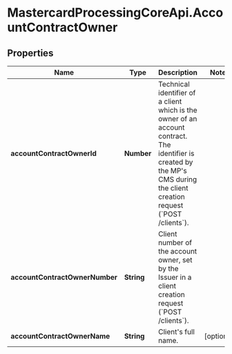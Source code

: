# MastercardProcessingCoreApi.AccountContractOwner

## Properties

Name | Type | Description | Notes
------------ | ------------- | ------------- | -------------
**accountContractOwnerId** | **Number** | Technical identifier of a client which is the owner of an account contract. The identifier is created by the MP&#39;s CMS during the client creation request (&#x60;POST /clients&#x60;).  | 
**accountContractOwnerNumber** | **String** | Client number of the account owner, set by the Issuer in a client creation request (&#x60;POST /clients&#x60;).  | 
**accountContractOwnerName** | **String** | Client&#39;s full name.  | [optional] 


